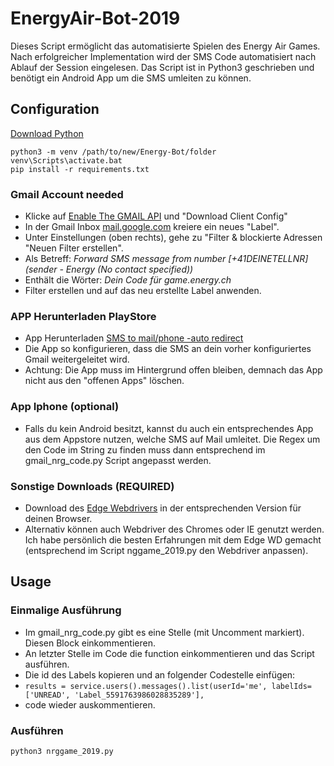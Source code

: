 # EnergyAir-Bot-2019
Dieses Script ermöglicht das automatisierte Spielen des Energy Air Games. Nach erfolgreicher Implementation wird der SMS Code automatisiert nach Ablauf der Session eingelesen.
Das Script ist in Python3 geschrieben und benötigt ein Android App um die SMS umleiten zu können.
## Configuration
[Download Python](https://www.python.org/downloads/windows/)
```
python3 -m venv /path/to/new/Energy-Bot/folder
venv\Scripts\activate.bat
pip install -r requirements.txt
```
### Gmail Account needed
  * Klicke auf [Enable The GMAIL API](https://developers.google.com/gmail/api/quickstart/python) und "Download Client Config"
  * In der Gmail Inbox [mail.google.com](https://mail.google.com/) kreiere ein neues "Label".
  * Unter Einstellungen (oben rechts), gehe zu "Filter & blockierte Adressen "Neuen Filter erstellen".
  * Als Betreff: *Forward SMS message from number [+41DEINETELLNR] (sender - Energy (No contact specified))*
  * Enthält die Wörter: *Dein Code für game.energy.ch*
  * Filter erstellen und auf das neu erstellte Label anwenden.
### APP Herunterladen PlayStore
* App Herunterladen [SMS to mail/phone -auto redirect](https://play.google.com/store/apps/details?id=com.gawk.smsforwarder)
* Die App so konfigurieren, dass die SMS an dein vorher konfiguriertes Gmail weitergeleitet wird.
* Achtung: Die App muss im Hintergrund offen bleiben, demnach das App nicht aus den "offenen Apps" löschen.
### App Iphone (optional)
* Falls du kein Android besitzt, kannst du auch ein entsprechendes App aus dem Appstore nutzen, welche SMS auf Mail umleitet. Die Regex um den Code im String zu finden muss dann entsprechend im gmail_nrg_code.py Script angepasst werden.

### Sonstige Downloads (REQUIRED)
* Download des [Edge Webdrivers](https://developer.microsoft.com/en-us/microsoft-edge/tools/webdriver/) in der entsprechenden Version für deinen Browser.
* Alternativ können auch Webdriver des Chromes oder IE genutzt werden. Ich habe persönlich die besten Erfahrungen mit dem Edge WD gemacht (entsprechend im Script nggame_2019.py den Webdriver anpassen).
## Usage
### Einmalige Ausführung
* Im gmail_nrg_code.py gibt es eine Stelle (mit Uncomment markiert). Diesen Block einkommentieren.
* An letzter Stelle im Code die function einkommentieren und das Script ausführen.
* Die id des Labels kopieren und an folgender Codestelle einfügen:
* ```results = service.users().messages().list(userId='me', labelIds=['UNREAD', 'Label_5591763986028835289'],```
* code wieder auskommentieren.

### Ausführen
 ```python3 nrggame_2019.py```
